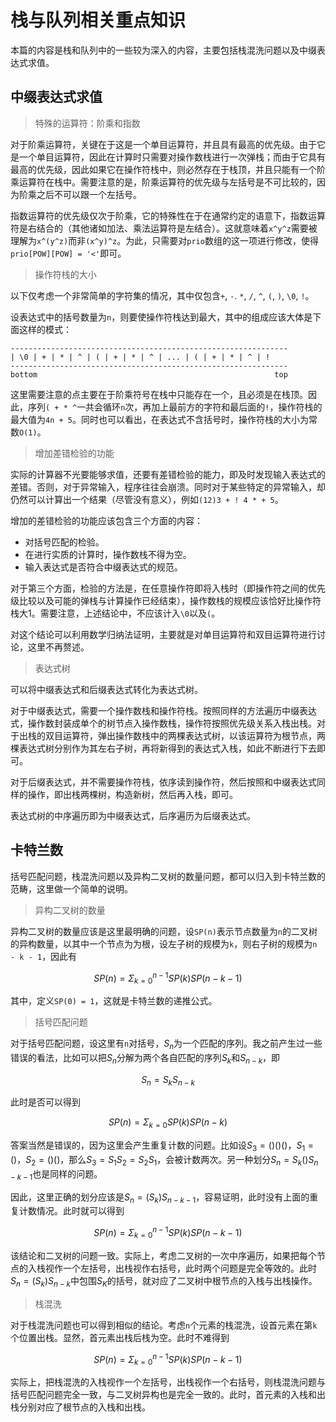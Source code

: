 栈与队列相关重点知识
==================

本篇的内容是栈和队列中的一些较为深入的内容，主要包括栈混洗问题以及中缀表达式求值。

## 中缀表达式求值

> 特殊的运算符：阶乘和指数

对于阶乘运算符，关键在于这是一个单目运算符，并且具有最高的优先级。由于它是一个单目运算符，因此在计算时只需要对操作数栈进行一次弹栈；而由于它具有最高的优先级，因此如果它在操作符栈中，则必然存在于栈顶，并且只能有一个阶乘运算符在栈中。需要注意的是，阶乘运算符的优先级与左括号是不可比较的，因为阶乘之后不可以跟一个左括号。

指数运算符的优先级仅次于阶乘，它的特殊性在于在通常约定的语意下，指数运算符是右结合的（其他诸如加法、乘法运算符是左结合）。这就意味着`x^y^z`需要被理解为`x^(y^z)`而非`(x^y)^z`。为此，只需要对`prio`数组的这一项进行修改，使得`prio[POW][POW] = '<'`即可。

> 操作符栈的大小

以下仅考虑一个非常简单的字符集的情况，其中仅包含`+`, `-`. `*`, `/`, `^`, `(`, `)`, `\0`, `!`。

设表达式中的括号数量为`n`，则要使操作符栈达到最大，其中的组成应该大体是下面这样的模式：

```
--------------------------------------------------------------
| \0 | + | * | ^ | ( | + | * | ^ | ... | ( | + | * | ^ | !
--------------------------------------------------------------
bottom                                                     top
```

这里需要注意的点主要在于阶乘符号在栈中只能存在一个，且必须是在栈顶。因此，序列`( + * ^`一共会循环`n`次，再加上最前方的字符和最后面的`!`，操作符栈的最大值为`4n + 5`。同时也可以看出，在表达式不含括号时，操作符栈的大小为常数`O(1)`。

> 增加差错检验的功能

实际的计算器不光要能够求值，还要有差错检验的能力，即及时发现输入表达式的差错。否则，对于异常输入，程序往往会崩溃。同时对于某些特定的异常输入，却仍然可以计算出一个结果（尽管没有意义），例如`(12)3 + ! 4 * + 5`。

增加的差错检验的功能应该包含三个方面的内容：

+ 对括号匹配的检验。
+ 在进行实质的计算时，操作数栈不得为空。
+ 输入表达式是否符合中缀表达式的规范。

对于第三个方面，检验的方法是，在任意操作符即将入栈时（即操作符之间的优先级比较以及可能的弹栈与计算操作已经结束），操作数栈的规模应该恰好比操作符栈大1。需要注意，上述结论中，不应该计入`\0`以及`(`。

对这个结论可以利用数学归纳法证明，主要就是对单目运算符和双目运算符进行讨论，这里不再赘述。

> 表达式树

可以将中缀表达式和后缀表达式转化为表达式树。

对于中缀表达式，需要一个操作数栈和操作符栈。按照同样的方法遍历中缀表达式，操作数封装成单个的树节点入操作数栈，操作符按照优先级关系入栈出栈。对于出栈的双目运算符，弹出操作数栈中的两棵表达式树，以该运算符为根节点，两棵表达式树分别作为其左右子树，再将新得到的表达式入栈，如此不断进行下去即可。

对于后缀表达式，并不需要操作符栈，依序读到操作符，然后按照和中缀表达式同样的操作，即出栈两棵树，构造新树，然后再入栈，即可。

表达式树的中序遍历即为中缀表达式，后序遍历为后缀表达式。

## 卡特兰数

括号匹配问题，栈混洗问题以及异构二叉树的数量问题，都可以归入到卡特兰数的范畴，这里做一个简单的说明。

> 异构二叉树的数量

异构二叉树的数量应该是这里最明确的问题，设`SP(n)`表示节点数量为`n`的二叉树的异构数量，以其中一个节点为为根，设左子树的规模为`k`，则右子树的规模为`n - k - 1`，因此有

$$
SP(n) = \Sigma_{k = 0}^{n - 1}SP(k)SP(n - k - 1)
$$

其中，定义`SP(0) = 1`，这就是卡特兰数的递推公式。

> 括号匹配问题

对于括号匹配问题，设这里有`n`对括号，$S_n$为一个匹配的序列。我之前产生过一些错误的看法，比如可以把$S_n$分解为两个各自匹配的序列$S_k$和$S_{n - k}$，即

$$
S_n = S_k S_{n - k}
$$

此时是否可以得到

$$
SP(n) = \Sigma_{k = 0}SP(k)SP(n - k)
$$

答案当然是错误的，因为这里会产生重复计数的问题。比如设$S_3 = ()()()$，$S_1 = ()$，$S_2 = ()()$，那么$S_3 = S_1S_2 = S_2S_1$，会被计数两次。另一种划分$S_n = S_k()S_{n - k - 1}$也是同样的问题。

因此，这里正确的划分应该是$S_n = (S_k)S_{n - k - 1}$，容易证明，此时没有上面的重复计数情况。此时就可以得到

$$
SP(n) = \Sigma_{k = 0}^{n - 1}SP(k)SP(n - k - 1)
$$

该结论和二叉树的问题一致。实际上，考虑二叉树的一次中序遍历，如果把每个节点的入栈视作一个左括号，出栈视作右括号，此时两个问题是完全等效的。此时$S_n = (S_k)S_{n - k}$中包围$S_K$的括号，就对应了二叉树中根节点的入栈与出栈操作。

> 栈混洗

对于栈混洗问题也可以得到相似的结论。考虑`n`个元素的栈混洗，设首元素在第`k`个位置出栈。显然，首元素出栈后栈为空。此时不难得到

$$
SP(n) = \Sigma_{k = 0}^{n - 1}SP(k)SP(n - k - 1)
$$

实际上，把栈混洗的入栈视作一个左括号，出栈视作一个右括号，则栈混洗问题与括号匹配问题完全一致，与二叉树异构也是完全一致的。此时，首元素的入栈和出栈分别对应了根节点的入栈和出栈。

